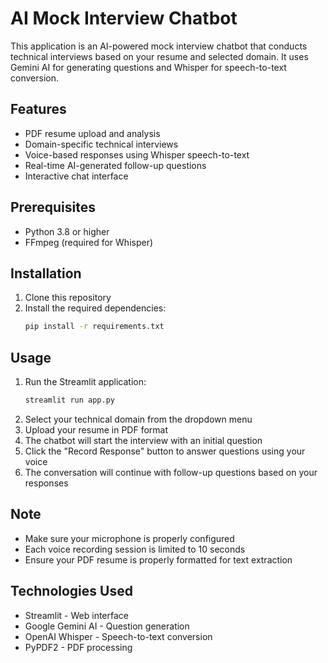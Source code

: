 # AI Mock Interview Chatbot

This application is an AI-powered mock interview chatbot that conducts technical interviews based on your resume and selected domain. It uses Gemini AI for generating questions and Whisper for speech-to-text conversion.

## Features

- PDF resume upload and analysis
- Domain-specific technical interviews
- Voice-based responses using Whisper speech-to-text
- Real-time AI-generated follow-up questions
- Interactive chat interface

## Prerequisites

- Python 3.8 or higher
- FFmpeg (required for Whisper)

## Installation

1. Clone this repository
2. Install the required dependencies:
   ```bash
   pip install -r requirements.txt
   ```

## Usage

1. Run the Streamlit application:
   ```bash
   streamlit run app.py
   ```
2. Select your technical domain from the dropdown menu
3. Upload your resume in PDF format
4. The chatbot will start the interview with an initial question
5. Click the "Record Response" button to answer questions using your voice
6. The conversation will continue with follow-up questions based on your responses

## Note

- Make sure your microphone is properly configured
- Each voice recording session is limited to 10 seconds
- Ensure your PDF resume is properly formatted for text extraction

## Technologies Used

- Streamlit - Web interface
- Google Gemini AI - Question generation
- OpenAI Whisper - Speech-to-text conversion
- PyPDF2 - PDF processing 